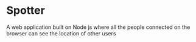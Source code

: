 # Spotter
A web application built on Node js where all the people connected on the browser can see the location of other users
